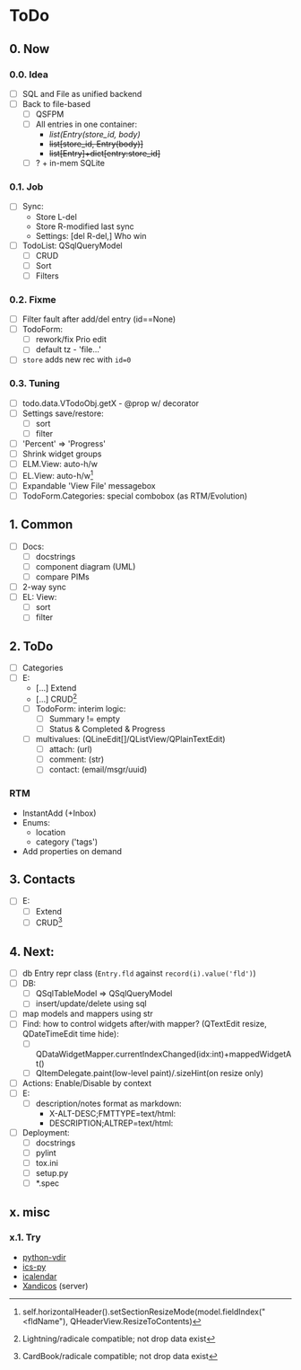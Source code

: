 # ToDo

## 0. Now

### 0.0. Idea
- [ ] SQL and File as unified backend
- [ ] Back to file-based
  - [ ] QSFPM
  - [ ] All entries in one container:
    - _list(Entry(store_id, body)_
    - ~~list[store_id, Entry(body)]~~
    - ~~list[Entry]+dict[entry:store_id]~~
  - [ ] ? + in-mem SQLite

### 0.1. Job
- [ ] Sync:
  - Store L-del
  - Store R-modified last sync
  - Settings: [del R-del,] Who win
- [ ] TodoList: QSqlQueryModel
  - [ ] CRUD
  - [ ] Sort
  - [ ] Filters

### 0.2. Fixme
- [ ] Filter fault after add/del entry (id==None)
- [ ] TodoForm:
  - [ ] rework/fix Prio edit
  - [ ] default tz - 'file...'
- [ ] `store` adds new rec with `id=0`

### 0.3. Tuning
- [ ] todo.data.VTodoObj.getX - @prop w/ decorator
- [ ] Settings save/restore:
  - [ ] sort
  - [ ] filter
- [ ] 'Percent' => 'Progress'
- [ ] Shrink widget groups
- [ ] ELM.View: auto-h/w
- [ ] EL.View: auto-h/w[^1]
- [ ] Expandable 'View File' messagebox
- [ ] TodoForm.Categories: special combobox (as RTM/Evolution)

## 1. Common
- [ ] Docs:
  - [ ] docstrings
  - [ ] component diagram (UML)
  - [ ] compare PIMs
- [ ] 2-way sync
- [ ] EL: View:
  - [ ] sort
  - [ ] filter

## 2. ToDo
- [ ] Categories
- [ ] E:
  - […] Extend
  - […] CRUD[^2]
  - [ ] TodoForm: interim logic:
    - [ ] Summary != empty
    - [ ] Status & Completed & Progress
  - [ ] multivalues: (QLineEdit[]/QListView/QPlainTextEdit)
     - [ ] attach: (url)
     - [ ] comment: (str)
     - [ ] contact: (email/msgr/uuid)

### RTM
- InstantAdd (+Inbox)
- Enums:
  - location
  - category ('tags')
- Add properties on demand

## 3. Contacts
- [ ] E:
  - [ ] Extend
  - [ ] CRUD[^3]

## 4. Next:
- [ ] db Entry repr class (`Entry.fld` against `record(i).value('fld')`)
- [ ] DB:
  - [ ] QSqlTableModel => QSqlQueryModel
  - [ ] insert/update/delete using sql
- [ ] map models and mappers using str
- [ ] Find: how to control widgets after/with mapper? (QTextEdit resize, QDateTimeEdit time hide):
  - [ ] QDataWidgetMapper.currentIndexChanged(idx:int)+mappedWidgetAt()
  - [ ] QItemDelegate.paint(low-level paint)/.sizeHint(on resize only)
- [ ] Actions: Enable/Disable by context
- [ ] E:
  - [ ] description/notes format as markdown:
     - X-ALT-DESC;FMTTYPE=text/html:
     - DESCRIPTION;ALTREP=text/html:
- [ ] Deployment:
  - [ ] docstrings
  - [ ] pylint
  - [ ] tox.ini
  - [ ] setup.py
  - [ ] \*.spec

## x. misc

### x.1. Try
- [python-vdir](https://github.com/pimutils/python-vdir)
- [ics-py](https://github.com/ics-py/ics-py/)
- [icalendar](https://github.com/collective/icalendar/)
- [Xandicos](https://github.com/jelmer/xandikos) (server)

[^1]: self.horizontalHeader().setSectionResizeMode(model.fieldIndex("<fldName"), QHeaderView.ResizeToContents)
[^2]: Lightning/radicale compatible; not drop data exist
[^3]: CardBook/radicale compatible; not drop data exist

